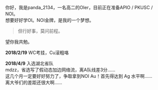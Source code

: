 你好，我是panda\_2134，一名高二的OIer，目前正在准备APIO / PKUSC / NOI。   
想要好好学OI。NOI金牌，是我的一个梦想。

>  但行好事，莫问前程。

望你我共勉。



**2018/2/19**
WC考挂，Cu滚粗咯   

**2018/4/9**
入选湖北省队  
mdzz，省选写了假动态加边网络流，离A队线差3分……   
这几个月一定要好好努力了，争取拿到NOI Au！首先得达到 Ag 水平啊……  
离大爷们的差距还很大啊……
